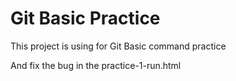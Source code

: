 # Git Basic Practice
This project is using for Git Basic command practice

And fix the bug in the practice-1-run.html
